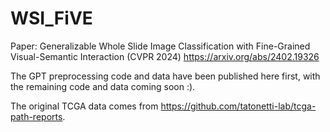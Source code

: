 # WSI_FiVE
Paper: Generalizable Whole Slide Image Classification with Fine-Grained Visual-Semantic Interaction
(CVPR 2024) https://arxiv.org/abs/2402.19326

The GPT preprocessing code and data have been published here first, with the remaining code and data coming soon :).

The original TCGA data comes from https://github.com/tatonetti-lab/tcga-path-reports.
